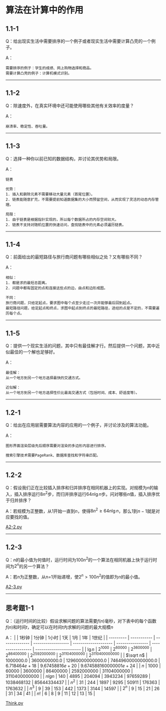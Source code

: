 # 算法在计算中的作用

## 1.1-1

Q：给出现实生活中需要排序的一个例子或者现实生活中需要计算凸壳的一个例子。

A：

```text
需要排序的例子：学生的成绩、网上购物选择和商品。
需要计算凸壳的例子：计算机模式识别。
```

------------------------------------------

## 1.1-2

Q：除速度外，在真实环境中还可能使用哪些其他有关效率的度量？

A：

```text
崩溃率、稳定性、吞吐量。
```

------------------------------------------

## 1.1-3

Q：选择一种你以前已知的数据结构，并讨论其优势和局限。

A：

```text
链表

优势：
1. 插入和删除元素不需要移动大量元素（首尾位置）。
2. 链表能随意扩充，不需要提前知道数据集的大小而预留空间，从而实现了灵活的动态内存管理。

局限：
1. 由于链表是根据指针实现的，所以每个数据所占的内存空间较大。
2. 链表不支持对随机位置的快速访问，查找链表中的元素必须遍历链表。
```

------------------------------------------

## 1.1-4

Q：前面给出的最短路径与旅行商问题有哪些相似之处？又有哪些不同？

A：

```text
相似：
1. 都是求的最短总距离。
2. 问题中都有固定的点和连接这些点的边，由点和边形成图。

不同：
旅行商问题，只给定起点，要求图中每个点至少走过一次并能够最后回到起点。
最短路径问题，给定起点和终点，求图中起点到终点的最短路径，途经的点是不定的，不需要遍历每个点。
```

------------------------------------------

## 1.1-5

Q：提供一个现实生活的问题，其中只有最佳解才行。然后提供一个问题，其中近似最佳的一个解也足够好。

A：

```text
最佳解：
从一个地方到另一个地方选择最快的交通方式。

近似解：
从一个地方到另一个地方选择性价比最高交通方式（包括时间、成本、舒适度等）。
```

------------------------------------------

## 1.2-1

Q：给出在应用层需要算法内容的应用的一个例子，并讨论涉及的算法功能。

A：

```text
图形界面渲染层级先后顺序需要对渲染的多边形内容进行排序。

搜索引擎技术需要PageRank、数据库查找和字符串匹配。
```

------------------------------------------

## 1.2-2

Q：假设我们正在比较插入排序和归并排序在相同机器上的实现。对规模为$n$的输入，插入排序运行$8n^2$步，而归并排序运行$64n\lg{n}$步。问对哪些$n$值，插入排序优于归并排序？

A：若规模为正整数，从1开始一直到$n$，使得$8n^2\geq{64n\lg{n}}$，那么1到$n-1$就是对应要找的值。

[A2-2.py](./Resources/A2-2.py)

------------------------------------------

## 1.2-3

Q：$n$的最小值为何值时，运行时间为$100n^2$的一个算法在相同机器上快于运行时间为$2^n$的另一个算法？

A：若$n$为正整数，从n=1开始递增，使$2^n>100n^2$的值即为$n$的最小值。

[A2-3.py](./Resources/A2-3.py)

------------------------------------------

## 思考题1-1

Q：（运行时间的比较）假设求解问题的算法需要$f(n)$毫秒，对下表中的每个函数$f(n)$和时间$t$，确定可以在时间$t$内求解的问题的最大规模$n$

A：
|           | 1秒钟       | 1分钟          | 1小时              | 1天                  | 1月              | 1年               | 1世纪                   |
| --------- | ----------- | -------------- | ------------------ | -------------------- | ---------------- | ----------------- | ----------------------- |
| $\lg{n}$  | $2^{1000}$  | $2^{60000}$    | $2^{3600000}$      | $2^{86400000}$       | $2^{2592000000}$ | $2^{31104000000}$ | $2^{3110400000000}$     |
| $\sqrt n$ | $1000000.0$ | $3600000000.0$ | $12960000000000.0$ | $7464960000000000.0$ | $6.718464e+18$   | $9.67458816e+20$  | $9.674588160000001e+24$ |
| $n$       | $1000$      | $60000$        | $3600000$          | $86400000$           | $2592000000$     | $31104000000$     | $3110400000000$         |
| $nlg{n}$  | $140$       | $4895$         | $204094$           | $3943234$            | $97659289$       | $1038468132$      | $85644334437$           |
| $n^2$     | $31$        | $244$          | $1897$             | $9295$               | $50911$          | $176363$          | $1763632$               |
| $n^3$     | $9$         | $39$           | $153$              | $442$                | $1373$           | $3144$            | $14597$                 |
| $2^n$     | $9$         | $15$           | $21$               | $26$                 | $31$             | $34$              | $41$                    |
| $n!$      | $6$         | $8$            | $9$                | $11$                 | $12$             | $13$              | $15$                    |

[Think.py](./Resources/Think1-1.py)
